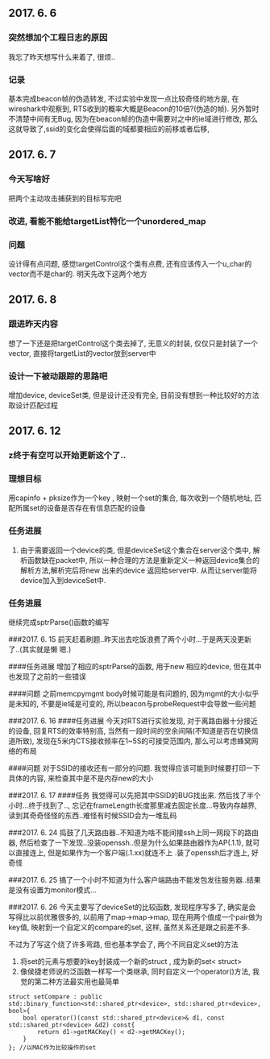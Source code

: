 ## 2017. 6. 6

### 突然想加个工程日志的原因
我忘了昨天想写什么来着了, 很烦..

### 记录
基本完成beacon帧的伪造转发, 不过实验中发现一点比较奇怪的地方是, 在wireshark中观察到, RTS收到的概率大概是Beacon的10倍?(伪造的帧).
另外暂时不清楚中间有无Bug, 因为在beacon帧的伪造中需要对之中的ie域进行修改, 那么这就导致了,ssid的变化会使得后面的域都要相应的前移或者后移, 


## 2017. 6. 7

### 今天写啥好
把两个主动攻击捕获到的目标写完吧

### 改进, 看能不能给targetList特化一个unordered_map

### 问题
设计得有点问题, 感觉targetControl这个类有点费, 还有应该传入一个u_char的vector而不是char的. 明天先改下这两个地方


## 2017. 6. 8
### 跟进昨天内容
想了一下还是把targetControl这个类去掉了, 无意义的封装, 仅仅只是封装了一个vector, 直接将targetList的vector放到server中

### 设计一下被动跟踪的思路吧
增加device, deviceSet类, 但是设计还没有完全, 目前没有想到一种比较好的方法取设计匹配过程

## 2017. 6. 12
### z终于有空可以开始更新这个了..

### 理想目标
用capinfo + pksize作为一个key , 映射一个set<device>的集合, 每次收到一个随机地址, 匹配所属set的设备是否存在有信息匹配的设备

### 任务进展
1. 由于需要返回一个device的类, 但是deviceSet这个集合在server这个类中, 解析函数缺在packet中, 所以一种合理的方法是重新定义一种返回device集合的解析方法,解析完后将new 出来的device 返回给server中. 从而让server能将device加入到deviceSet中.	

### 任务进展
继续完成sptrParse()函数的编写

###2017. 6. 15
前天赶着刷题..昨天出去吃饭浪费了两个小时...于是两天没更新了..(其实就是懒 嗯.)

####任务进展
增加了相应的sptrParse的函数, 用于new 相应的device, 但在其中也发现了之前的一些错误

####问题
之前memcpymgmt body时候可能是有问题的, 因为mgmt的大小似乎是未知的, 不要是ie域是可变的, 所以beacon与probeRequest中会导致一些问题

###2017. 6. 16
####任务进展
今天对RTS进行实验发现, 对于离路由器十分接近的设备, 回复RTS的效率特别高, 当然有一段时间的空余间隔(不知道是否在切换信道所致), 发现在5米内CTS接收频率在1~5S的可接受范围内, 那么可以考虑蜂窝网络的布局

####问题
对于SSID的接收还有一部分的问题. 我觉得应该可能到时候要打印一下具体的内容, 来检查其中是不是内存new的大小


###2017. 6. 17
####任务
我觉得可以先把其中SSID的BUG找出来.
然后找了半个小时...终于找到了.., 忘记在frameLength长度那里减去固定长度...导致内存越界, 读到其奇奇怪怪的东西..难怪有时候SSID会为一堆乱码

###2017. 6. 24
捣鼓了几天路由器..不知道为啥不能间接ssh上同一网段下的路由器, 然后检查了一下发现..没装openssh..但是为什么如果路由器作为AP(.1.1), 就可以直接连上, 但是如果作为一个客户端(.1.xx)就连不上 .装了openssh后才连上, 好奇怪


###2017. 6. 25
搞了一个小时不知道为什么客户端路由不能发包发往服务器..结果是没有设置为monitor模式...

###2017. 6. 26
今天主要写了deviceSet的比较函数, 发现程序写多了, 确实是会写得比以前优雅很多的, 以前用了map->map->map, 现在用两个值成一个pair做为key值, 映射到一个自定义的compare的set, 这样, 虽然关系还是跟之前差不多.

不过为了写这个绕了许多弯路, 但也基本学会了, 两个不同自定义set的方法
1. 将set的元素与想要的key封装成一个新的struct , 成为新的set\< struct\>
2. 像侯捷老师说的泛函数一样写一个类继承, 同时自定义一个operator()方法, 我觉的第二种方法最实用也最简单
```
struct setCompare : public std::binary_function<std::shared_ptr<device>, std::shared_ptr<device>, bool>{
    bool operator()(const std::shared_ptr<device>& d1, const std::shared_ptr<device> &d2) const{
        return d1->getMACKey() < d2->getMACKey();
    }
}; //以MAC作为比较操作的set
```